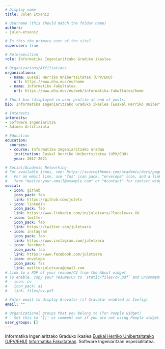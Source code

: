 ```yaml
---
# Display name
title: Julen Etxaniz

# Username (this should match the folder name)
authors:
- julen-etxaniz

# Is this the primary user of the site?
superuser: true

# Role/position
role: Informatika Ingeniaritzako Graduko ikaslea

# Organizations/Affiliations
organizations:
  - name: Euskal Herriko Unibertsitatea (UPV/EHU)
    url: https://www.ehu.eus/eu/home
  - name: Informatika Fakultatea
    url: https://www.ehu.eus/eu/web/informatika-fakultatea/home

# Short bio (displayed in user profile at end of posts)
bio: Informatika Ingeniaritzako Graduko ikaslea [Euskal Herriko Unibertsitateko (UPV/EHU)](https://www.ehu.eus/eu/home) [Informatika Fakultatean](https://www.ehu.eus/eu/web/informatika-fakultatea/home). Software Ingeniaritzan espezialitatea.

# Interests
interests:
- Software Ingeniaritza
- Adimen Artifiziala

# Education
education:
  courses:
  - course: Informatika Ingeniaritzako Gradua
    institution: Euskal Herriko Unibertsitatea (UPV/EHU)
    year: 2017-2021

# Social/Academic Networking
# For available icons, see: https://sourcethemes.com/academic/docs/page-builder/#icons
#   For an email link, use "fas" icon pack, "envelope" icon, and a link in the
#   form "mailto:your-email@example.com" or "#contact" for contact widget.
social:
  - icon: github
    icon_pack: fab
    link: https://github.com/juletx
  - icon: linkedin
    icon_pack: fab
    link: https://www.linkedin.com/in/juletxara/?locale=xx_XX
  - icon: twitter
    icon_pack: fab
    link: https://twitter.com/juletxara
  - icon: instagram
    icon_pack: fab
    link: https://www.instagram.com/juletxara
  - icon: facebook
    icon_pack: fab
    link: https://www.facebook.com/juletxara
  - icon: envelope
    icon_pack: fas
    link: mailto:juletxara@gmail.com
# Link to a PDF of your resume/CV from the About widget.
# To enable, copy your resume/CV to `static/files/cv.pdf` and uncomment the lines below.
# - icon: cv
#   icon_pack: ai
#   link: files/cv.pdf

# Enter email to display Gravatar (if Gravatar enabled in Config)
email: ""

# Organizational groups that you belong to (for People widget)
#   Set this to `[]` or comment out if you are not using People widget.
user_groups: []
---
```


Informatika Ingeniaritzako Graduko ikaslea [Euskal Herriko Unibertsitateko (UPV/EHU)](https://www.ehu.eus/eu/home) [Informatika Fakultatean](https://www.ehu.eus/eu/web/informatika-fakultatea/home). Software Ingeniaritzan espezialitatea.